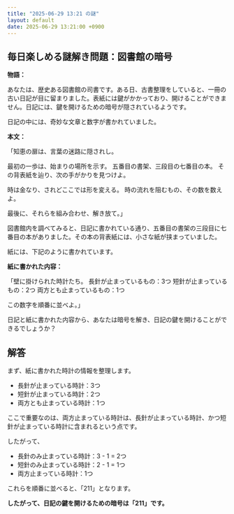 ```yaml
---
title: "2025-06-29 13:21 の謎"
layout: default
date: 2025-06-29 13:21:00 +0900
---
```

## 毎日楽しめる謎解き問題：図書館の暗号

**物語：**

あなたは、歴史ある図書館の司書です。ある日、古書整理をしていると、一冊の古い日記が目に留まりました。表紙には鍵がかかっており、開けることができません。日記には、鍵を開けるための暗号が隠されているようです。

日記の中には、奇妙な文章と数字が書かれていました。

**本文：**

「知恵の扉は、言葉の迷路に隠されし。

最初の一歩は、始まりの場所を示す。
五番目の書架、三段目の七番目の本。
その背表紙を辿り、次の手がかりを見つけよ。

時は金なり、されどここでは形を変える。
時の流れを阻むもの、その数を数えよ。

最後に、それらを組み合わせ、解き放て。」

図書館内を調べてみると、日記に書かれている通り、五番目の書架の三段目に七番目の本がありました。その本の背表紙には、小さな紙が挟まっていました。

紙には、下記のように書かれています。

**紙に書かれた内容：**

「壁に掛けられた時計たち。
長針が止まっているもの：3つ
短針が止まっているもの：2つ
両方とも止まっているもの：1つ

この数字を順番に並べよ。」

日記と紙に書かれた内容から、あなたは暗号を解き、日記の鍵を開けることができるでしょうか？

## 解答

まず、紙に書かれた時計の情報を整理します。

*   長針が止まっている時計：3つ
*   短針が止まっている時計：2つ
*   両方とも止まっている時計：1つ

ここで重要なのは、両方止まっている時計は、長針が止まっている時計、かつ短針が止まっている時計に含まれるという点です。

したがって、
*   長針のみ止まっている時計：3 - 1 = 2つ
*   短針のみ止まっている時計：2 - 1 = 1つ
*   両方止まっている時計：1つ

これらを順番に並べると、「211」となります。

**したがって、日記の鍵を開けるための暗号は「211」です。**
